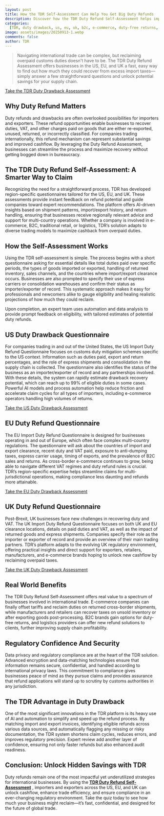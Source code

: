 ```yaml
---
layout: post
title: How the TDR Self-Assessment Can Help You Get Big Duty Refunds
description: Discover how the TDR Duty Refund Self-Assessment helps importers and exporters reclaim overpaid duties and taxes across the US, EU, and UK, optimizing cashflow and boosting profits with AI-driven insights.
categories:
  [TDR, duty drawback, us, eu, uk, b2c, e-commerce, duty-free returns, ai]
image: assets/images/20250913-1.webp
comments: false
author: TDR
---
```


> Navigating international trade can be complex, but reclaiming overpaid customs duties doesn't have to be. The TDR Duty Refund Assessment offers businesses in the US, EU, and UK a fast, easy way to find out how much they could recover from excess import taxes—simply answer a few straightforward questions and unlock potential savings for your supply chain.

<p class="d-grid gap-2 d-md-flex justify-content-md-center my-4">
  <a href="https://tradedutyrefund.com/duty-refund-questionnaire-main-page.html?utm_source=Blog&utm_medium=Post&utm_campaign=20250913Article" class="btn btn-warning btn-lg w-100 w-md-50 text-wrap" style="max-width: 500px; white-space: normal; word-break: break-word;">
    <i class="fas fa-arrow-right me-2"></i>
    Take the TDR Duty Drawback Assessment
  </a>
</p>

## Why Duty Refund Matters

Duty refunds and drawbacks are often overlooked possibilities for importers and exporters. These refund opportunities enable businesses to recover duties, VAT, and other charges paid on goods that are either re-exported, unused, returned, or incorrectly classified. For companies trading internationally, this refund mechanism can represent substantial savings and improved cashflow. By leveraging the Duty Refund Assessment, businesses can streamline the process and maximize recovery without getting bogged down in bureaucracy.

## The TDR Duty Refund Self-Assessment: A Smarter Way to Claim

Recognizing the need for a straightforward process, TDR has developed region-specific questionnaires tailored for the US, EU, and UK. These assessments provide instant feedback on refund potential and guide companies toward expert recommendations. The platform offers AI-driven insights based on shipment patterns, import/export history, and return handling, ensuring that businesses receive regionally relevant advice and support for multi-country operations. Whether a company is involved in e-commerce, B2C, traditional retail, or logistics, TDR’s solution adapts to diverse trading models to maximize cashback from overpaid duties.

## How the Self-Assessment Works

Using the TDR self-assessment is simple. The process begins with a short questionnaire asking for essential details like total duties paid over specific periods, the types of goods imported or exported, handling of returned inventory, sales channels, and the countries where import/export clearance occurs. Businesses are also prompted to specify their use of express carriers or consolidation warehouses and confirm their status as importer/exporter of record. This systematic approach makes it easy for professionals and newcomers alike to gauge eligibility and healing realistic projections of how much they could reclaim.

Upon completion, an expert team uses automation and data analysis to provide prompt feedback on eligibility, with tailored estimates of potential duty refunds.

## US Duty Drawback Questionnaire

For companies trading in and out of the United States, the US Import Duty Refund Questionnaire focuses on customs duty mitigation schemes specific to the US context. Information such as duties paid, export and return percentages, and the role of express shipments and consolidation in the supply chain is collected. The questionnaire also identifies the status of the business as an importer/exporter of record and any partnerships involved. With these details, the system can rapidly estimate drawback recovery potential, which can reach up to 99% of eligible duties in some cases. Powerful AI models and process automation help reduce friction and accelerate claim cycles for all types of importers, including e-commerce operators handling high volumes of returns.

<p class="d-grid gap-2 d-md-flex justify-content-md-center my-4">
  <a href="https://tradedutyrefund.com/duty-refund-questionnaire-US.html?utm_source=Blog&utm_medium=Post&utm_campaign=20250913Article" class="btn btn-warning btn-lg w-100 w-md-50 text-wrap" style="max-width: 500px; white-space: normal; word-break: break-word;">
    <i class="fas fa-arrow-right me-2"></i>
    Take the US Duty Drawback Assessment
  </a>
</p>

## EU Duty Refund Questionnaire

The EU Import Duty Refund Questionnaire is designed for businesses operating in and out of Europe, which often face complex multi-country regulations. The questionnaire will ask about the countries of import and export clearance, recent duty and VAT paid, exposure to anti-dumping taxes, express carrier usage, timing of exports, and the prevalence of B2C sales and returns. As cross-border e-commerce continues to grow, being able to navigate different VAT regimes and duty refund rules is crucial. TDR’s region-specific expertise helps streamline claims for multi-jurisdictional operations, making compliance less daunting and refunds more attainable.

<p class="d-grid gap-2 d-md-flex justify-content-md-center my-4">
  <a href="https://tradedutyrefund.com/duty-refund-questionnaire-EU?utm_source=Blog&utm_medium=Post&utm_campaign=20250913Article" class="btn btn-warning btn-lg w-100 w-md-50 text-wrap" style="max-width: 500px; white-space: normal; word-break: break-word;">
    <i class="fas fa-arrow-right me-2"></i>
    Take the EU Duty Drawback Assessment
  </a>
</p>

## UK Duty Refund Questionnaire

Post-Brexit, UK businesses face new challenges in recovering duty and VAT. The UK Import Duty Refund Questionnaire focuses on both UK and EU clearance locations, details on paid duties and VAT, as well as the impact of returned goods and express shipments. Companies specify their role as the importer or exporter of record and provide an overview of their main trading partners. TDR’s platform adapts to the evolving UK regulatory environment, offering practical insights and direct support for exporters, retailers, manufacturers, and e-commerce brands hoping to unlock new cashflow by reclaiming overpaid taxes.

<p class="d-grid gap-2 d-md-flex justify-content-md-center my-4">
  <a href="https://tradedutyrefund.com/duty-refund-questionnaire-UK?utm_source=Blog&utm_medium=Post&utm_campaign=20250913Article" class="btn btn-warning btn-lg w-100 w-md-50 text-wrap" style="max-width: 500px; white-space: normal; word-break: break-word;">
    <i class="fas fa-arrow-right me-2"></i>
    Take the UK Duty Drawback Assessment
  </a>
</p>

## Real World Benefits

The TDR Duty Refund Self-Assessment offers real value to a spectrum of businesses involved in international trade. E-commerce companies can finally offset tariffs and reclaim duties on returned cross-border shipments, while manufacturers and retailers can recover taxes on unsold inventory or after exporting goods post-processing. B2C brands gain options for duty-free returns, and logistics providers can offer new refund solutions to clients, further improving supply chain profitability.

## Regulatory Confidence And Security

Data privacy and regulatory compliance are at the heart of the TDR solution. Advanced encryption and data-matching technologies ensure that information remains secure, confidential, and handled according to international privacy laws. This commitment to compliance gives businesses peace of mind as they pursue claims and provides assurance that refund applications will stand up to scrutiny by customs authorities in any jurisdiction.

## The TDR Advantage in Duty Drawback

One of the most significant innovations in the TDR platform is its heavy use of AI and automation to simplify and speed up the refund process. By matching import and export invoices, identifying eligible refunds across various data sources, and automatically flagging any missing or risky documentation, the TDR system shortens claim cycles, reduces errors, and improves regulatory precision. Expert review add another layer of confidence, ensuring not only faster refunds but also enhanced audit readiness.

## Conclusion: Unlock Hidden Savings with TDR

Duty refunds remain one of the most impactful yet underutilized strategies for international businesses. By using the [**TDR Duty Refund Self-Assessment**](https://tradedutyrefund.com/duty-refund-questionnaire-main-page.html?utm_source=Blog&utm_medium=Post&utm_campaign=20250913Article) , importers and exporters across the US, EU, and UK can unlock cashflow, enhance trade efficiency, and ensure compliance in an ever-changing regulatory environment. Take the quiz today to see how much your business might reclaim—it’s fast, confidential, and designed for the future of global trade.
